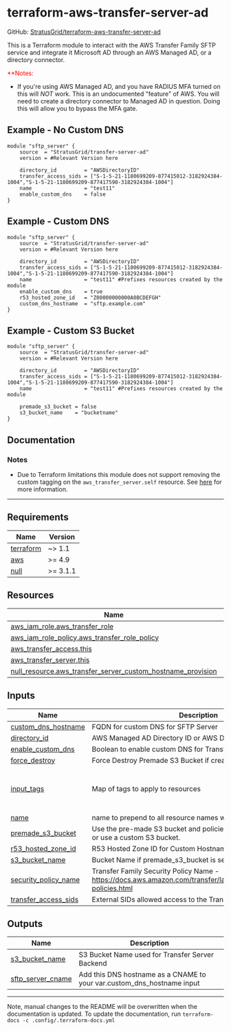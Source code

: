 <!-- BEGIN_TF_DOCS -->
# terraform-aws-transfer-server-ad

GitHub: [StratusGrid/terraform-aws-transfer-server-ad](https://github.com/StratusGrid/terraform-aws-transfer-server-ad)

This is a Terraform module to interact with the AWS Transfer Family SFTP service and integrate it Microsoft AD through an AWS Managed AD, or a directory connector.


<span style="color:red">**Notes:</span>
- If you're using AWS Managed AD, and you have RADIUS MFA turned on this will *NOT* work. This is an undocumented "feature" of AWS. You will need to create a directory connector to Managed AD in question. Doing this will allow you to bypass the MFA gate.

## Example - No Custom DNS

```hcl
module "sftp_server" {
    source  = "StratusGrid/transfer-server-ad"
    version = #Relevant Version here

    directory_id         = "AWSDirectoryID"
    transfer_access_sids = ["S-1-5-21-1180699209-877415012-3182924384-1004","S-1-5-21-1180699209-877417590-3182924384-1004"]
    name                 = "test11"
    enable_custom_dns    = false
}
```

## Example - Custom DNS

```hcl
module "sftp_server" {
    source  = "StratusGrid/transfer-server-ad"
    version = #Relevant Version here

    directory_id         = "AWSDirectoryID"
    transfer_access_sids = ["S-1-5-21-1180699209-877415012-3182924384-1004","S-1-5-21-1180699209-877417590-3182924384-1004"]
    name                 = "test11" #Prefixes resources created by the module
    enable_custom_dns    = true
    r53_hosted_zone_id   = "Z00000000000A0BCDEFGH"
    custom_dns_hostname  = "sftp.example.com"
}
```

## Example - Custom S3 Bucket

```hcl
module "sftp_server" {
    source  = "StratusGrid/transfer-server-ad"
    version = #Relevant Version here

    directory_id         = "AWSDirectoryID"
    transfer_access_sids = ["S-1-5-21-1180699209-877415012-3182924384-1004","S-1-5-21-1180699209-877417590-3182924384-1004"]
    name                 = "test11" #Prefixes resources created by the module
    
    premade_s3_bucket = false
    s3_bucket_name    = "bucketname"
}
```

## Documentation

### Notes
- Due to Terraform limitations this module does not support removing the custom tagging on the `aws_transfer_server.self` resource. See [here](https://github.com/hashicorp/terraform/issues/23679) for more information.

---

## Requirements

| Name | Version |
|------|---------|
| <a name="requirement_terraform"></a> [terraform](#requirement\_terraform) | ~> 1.1 |
| <a name="requirement_aws"></a> [aws](#requirement\_aws) | >= 4.9 |
| <a name="requirement_null"></a> [null](#requirement\_null) | >= 3.1.1 |

## Resources

| Name | Type |
|------|------|
| [aws_iam_role.aws_transfer_role](https://registry.terraform.io/providers/hashicorp/aws/latest/docs/resources/iam_role) | resource |
| [aws_iam_role_policy.aws_transfer_role_policy](https://registry.terraform.io/providers/hashicorp/aws/latest/docs/resources/iam_role_policy) | resource |
| [aws_transfer_access.this](https://registry.terraform.io/providers/hashicorp/aws/latest/docs/resources/transfer_access) | resource |
| [aws_transfer_server.this](https://registry.terraform.io/providers/hashicorp/aws/latest/docs/resources/transfer_server) | resource |
| [null_resource.aws_transfer_server_custom_hostname_provision](https://registry.terraform.io/providers/hashicorp/null/latest/docs/resources/resource) | resource |

## Inputs

| Name | Description | Type | Default | Required |
|------|-------------|------|---------|:--------:|
| <a name="input_custom_dns_hostname"></a> [custom\_dns\_hostname](#input\_custom\_dns\_hostname) | FQDN for custom DNS for SFTP Server | `string` | `""` | no |
| <a name="input_directory_id"></a> [directory\_id](#input\_directory\_id) | AWS Managed AD Directory ID or AWS Directory Connector ID | `string` | n/a | yes |
| <a name="input_enable_custom_dns"></a> [enable\_custom\_dns](#input\_enable\_custom\_dns) | Boolean to enable custom DNS for Transfer Family | `bool` | n/a | yes |
| <a name="input_force_destroy"></a> [force\_destroy](#input\_force\_destroy) | Force Destroy Premade S3 Bucket if created | `bool` | `false` | no |
| <a name="input_input_tags"></a> [input\_tags](#input\_input\_tags) | Map of tags to apply to resources | `map(string)` | <pre>{<br>  "Developer": "StratusGrid",<br>  "Provisioner": "Terraform"<br>}</pre> | no |
| <a name="input_name"></a> [name](#input\_name) | name to prepend to all resource names within module | `string` | n/a | yes |
| <a name="input_premade_s3_bucket"></a> [premade\_s3\_bucket](#input\_premade\_s3\_bucket) | Use the pre-made S3 bucket and policies included in the module, or use a custom S3 bucket. | `bool` | `true` | no |
| <a name="input_r53_hosted_zone_id"></a> [r53\_hosted\_zone\_id](#input\_r53\_hosted\_zone\_id) | R53 Hosted Zone ID for Custom Hostname | `string` | `""` | no |
| <a name="input_s3_bucket_name"></a> [s3\_bucket\_name](#input\_s3\_bucket\_name) | Bucket Name if premade\_s3\_bucket is set to FALSE | `string` | `null` | no |
| <a name="input_security_policy_name"></a> [security\_policy\_name](#input\_security\_policy\_name) | Transfer Family Security Policy Name - https://docs.aws.amazon.com/transfer/latest/userguide/security-policies.html | `string` | `"TransferSecurityPolicy-2022-03"` | no |
| <a name="input_transfer_access_sids"></a> [transfer\_access\_sids](#input\_transfer\_access\_sids) | External SIDs allowed access to the Transfer Server | `list(string)` | n/a | yes |

## Outputs

| Name | Description |
|------|-------------|
| <a name="output_s3_bucket_name"></a> [s3\_bucket\_name](#output\_s3\_bucket\_name) | S3 Bucket Name used for Transfer Server Backend |
| <a name="output_sftp_server_cname"></a> [sftp\_server\_cname](#output\_sftp\_server\_cname) | Add this DNS hostname as a CNAME to your var.custom\_dns\_hostname input |

---

Note, manual changes to the README will be overwritten when the documentation is updated. To update the documentation, run `terraform-docs -c .config/.terraform-docs.yml`
<!-- END_TF_DOCS -->